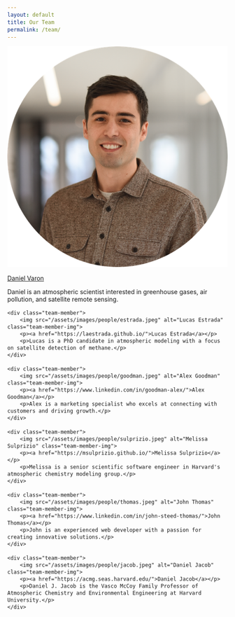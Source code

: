 ```yaml
---
layout: default
title: Our Team
permalink: /team/
---
```

<div class="team-member-container">
    <div class="team-member">
        <img src="/assets/images/people/varon.png" alt="Daniel Varon" class="team-member-img">
        <p><a href="https://www.varon.org/">Daniel Varon</a></p>
        <p>Daniel is an atmospheric scientist interested in greenhouse gases, air pollution, and satellite remote sensing.</p>
    </div>
    
    <div class="team-member">
        <img src="/assets/images/people/estrada.jpeg" alt="Lucas Estrada" class="team-member-img">
        <p><a href="https://laestrada.github.io/">Lucas Estrada</a></p>
        <p>Lucas is a PhD candidate in atmospheric modeling with a focus on satellite detection of methane.</p>
    </div>
    
    <div class="team-member">
        <img src="/assets/images/people/goodman.jpeg" alt="Alex Goodman" class="team-member-img">
        <p><a href="https://www.linkedin.com/in/goodman-alex/">Alex Goodman</a></p>
        <p>Alex is a marketing specialist who excels at connecting with customers and driving growth.</p>
    </div>

    <div class="team-member">
        <img src="/assets/images/people/sulprizio.jpeg" alt="Melissa Sulprizio" class="team-member-img">
        <p><a href="https://msulprizio.github.io/">Melissa Sulprizio</a></p>
        <p>Melissa is a senior scientific software engineer in Harvard's atmospheric chemistry modeling group.</p>
    </div>
    
    <div class="team-member">
        <img src="/assets/images/people/thomas.jpeg" alt="John Thomas" class="team-member-img">
        <p><a href="https://www.linkedin.com/in/john-steed-thomas/">John Thomas</a></p>
        <p>John is an experienced web developer with a passion for creating innovative solutions.</p>
    </div>
    
    <div class="team-member">
        <img src="/assets/images/people/jacob.jpeg" alt="Daniel Jacob" class="team-member-img">
        <p><a href="https://acmg.seas.harvard.edu/">Daniel Jacob</a></p>
        <p>Daniel J. Jacob is the Vasco McCoy Family Professor of Atmospheric Chemistry and Environmental Engineering at Harvard University.</p>
    </div>
</div>
